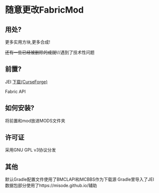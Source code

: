 # 随意更改FabricMod

## 用处?

更多实用方块,更多合成!

~~还有一些已经被删除的成就!~~//遇到了技术性问题

## 前置?

JEI
[下载(CurseForge)](https://www.curseforge.com/minecraft/mc-mods/jei)

Fabric API

## 如何安装?

将前置和mod放进MODS文件夹

## 许可证

采用GNU GPL v3协议分发

## 其他

默认Gradle配置文件使用了BMCLAPI和MCBBS作为下载源
Gradle里导入了JEI
数据包部分使用了https://misode.github.io/辅助
